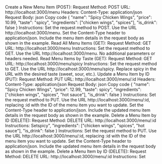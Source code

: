 Create a New Menu Item (POST): Request Method: POST URL: http://localhost:3000/menu Headers: Content-Type: application/json Request Body: json Copy code { "name": "Spicy Chicken Wings", "price": 10.99, "taste": "spicy", "ingredients": ["chicken wings", "spices"], "is_drink": false } Instructions: Set the request method to POST. Use the URL http://localhost:3000/menu. Set the Content-Type header to application/json. Include the menu item details in the request body as shown in the example. Read All Menu Items (GET): Request Method: GET URL: http://localhost:3000/menu Instructions: Set the request method to GET. Use the URL http://localhost:3000/menu. No additional parameters or headers needed. Read Menu Items by Taste (GET): Request Method: GET URL: http://localhost:3000/menu/spicy Instructions: Set the request method to GET. Use the URL http://localhost:3000/menu/spicy. Replace spicy in the URL with the desired taste (sweet, sour, etc.). Update a Menu Item by ID (PUT): Request Method: PUT URL: http://localhost:3000/menu/:id Headers: Content-Type: application/json Request Body: json Copy code { "name": "Spicy Chicken Wings", "price": 12.99, "taste":
spicy", "ingredients": ["chicken wings", "spices", "hot sauce"], "is_drink": false } Instructions: Set the request method to PUT. Use the URL http://localhost:3000/menu/:id, replacing :id with the ID of the menu item you want to update. Set the Content-Type header to application/json. Include the updated menu item details in the request body as shown in the example. Delete a Menu Item by ID (DELETE): Request Method: DELETE URL: http://localhost:3000/menu/:id Instructions: Setspicy", "ingredients": ["chicken wings", "spices", "hot sauce"], "is_drink": false } Instructions: Set the request method to PUT. Use the URL http://localhost:3000/menu/:id, replacing :id with the ID of the menu item you want to update. Set the Content-Type header to application/json. Include the updated menu item details in the request body as shown in the example. Delete a Menu Item by ID (DELETE): Request Method: DELETE URL: http://localhost:3000/menu/:id Instructions: Set